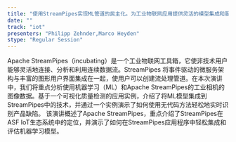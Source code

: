```yaml
---
title: "使用StreamPipes实现ML管道的民主化。为工业物联网应用提供灵活的模型集成和服务"
date: "" 
track: "iot"
presenters: "Philipp Zehnder,Marco Heyden"
stype: "Regular Session"
---
```

Apache StreamPipes（incubating）是一个工业物联网工具箱，它使非技术用户能够灵活地连接、分析和利用连续数据流。StreamPipes 将事件驱动的微服务架构与丰富的图形用户界面集成在一起，使用户可以创建流处理管道。在本次演讲中，我们将重点分析使用机器学习（ML）和Apache StreamPipes的工业相机的图像数据。基于一个可视化质量检测的应用实例，介绍了将ML模型集成到StreamPipes中的技术，并通过一个实例演示了如何使用无代码方法轻松地实时识别产品缺陷。
该演讲概述了Apache StreamPipes，重点介绍了StreamPipes在ASF IoT生态系统中的定位，并演示了如何在StreamPipes应用程序中轻松集成和评估机器学习模型。
